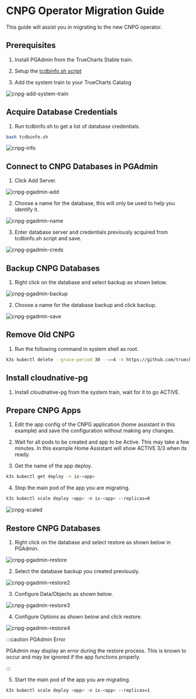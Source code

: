 # CNPG Operator Migration Guide

This guide will assist you in migrating to the new CNPG operator.

## Prerequisites

1. Install PGAdmin from the TrueCharts Stable train.

2. Setup the [tcdbinfo.sh script](https://truecharts.org/manual/SCALE/guides/sql-export#how-to-list-database-login-info-for-truecharts-apps)

3. Add the system train to your TrueCharts Catalog

![cnpg-add-system-train](./img/Dragonfish-Storage5b.png)

## Acquire Database Credentials

1. Run tcdbinfo.sh to get a list of database credentials.

```bash
bash tcdbinfo.sh
```

![cnpg-info](./img/cnpg-info.png)

## Connect to CNPG Databases in PGAdmin

1. Click Add Server.

![cnpg-pgadmin-add](./img/cnpg-pgadmin-add.png)

2. Choose a name for the database, this will only be used to help you identify it.

![cnpg-pgadmin-name](./img/cnpg-pgadmin-name.png)

3. Enter database server and credentials previously acquired from tcdbinfo.sh script and save.

![cnpg-pgadmin-creds](./img/cnpg-pgadmin-creds.png)

## Backup CNPG Databases

1. Right click on the database and select backup as shown below.

![cnpg-pgadmin-backup](./img/cnpg-pgadmin-backup.png)

2. Choose a name for the database backup and click backup.

![cnpg-pgadmin-save](./img/cnpg-pgadmin-save.png)

## Remove Old CNPG

1. Run the following command in system shell as root.

```bash
k3s kubectl delete --grace-period 30 --v=4 -k https://github.com/truecharts/manifests/delete2
```

## Install cloudnative-pg

1. Install cloudnative-pg from the system train, wait for it to go ACTIVE.

## Prepare CNPG Apps

1. Edit the app config of the CNPG application (home assistant in this example) and save the configuration without making any changes.

2. Wait for all pods to be created and app to be Active. This may take a few minutes. In this example Home Assistant will show ACTIVE 3/3 when its ready.

3. Get the name of the app deploy.

```bash
k3s kubectl get deploy -n ix-<app>
```

4. Stop the main pod of the app you are migrating.

```bash
k3s kubectl scale deploy <app> -n ix-<app> --replicas=0
```

![cnpg-scaled](./img/cnpg-scaled.png)

## Restore CNPG Databases

1. Right click on the database and select restore as shown below in PGAdmin.

![cnpg-pgadmin-restore](./img/cnpg-pgadmin-restore.png)

2. Select the database backup you created previously.

![cnpg-pgadmin-restore2](./img/cnpg-pgadmin-restore2.png)

3. Configure Data/Objects as shown below.

![cnpg-pgadmin-restore3](./img/cnpg-pgadmin-restore3.png)

4. Configure Options as shown below and click restore.

![cnpg-pgadmin-restore4](./img/cnpg-pgadmin-restore4.png)

:::caution PGAdmin Error

PGAdmin may display an error during the restore process. This is known to occur and may be ignored if the app functions properly.

:::

5. Start the main pod of the app you are migrating.

```bash
k3s kubectl scale deploy <app> -n ix-<app> --replicas=1
```
